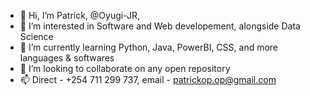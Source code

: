 - 👋 Hi, I’m Patrick, @Oyugi-JR,
- 👀 I’m interested in Software and Web developement, alongside Data Science
- 🌱 I’m currently learning Python, Java, PowerBI, CSS, and more languages & softwares
- 💞️ I’m looking to collaborate on any open repository 
- 📫 Direct - +254 711 299 737, email - patrickop.op@gmail.com 

<!---
Oyugi-JR/Oyugi-JR is a ✨ special ✨ repository because its `README.md` (this file) appears on your GitHub profile.
You can click the Preview link to take a look at your changes.
--->
